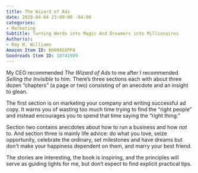 ```yaml
---
title: The Wizard of Ads
date: 2020-04-04 23:09:00 -04:00
categories:
- Marketing
Subtitle: Turning Words into Magic And Dreamers into Millionaires
Author(s):
- Roy H. Williams
Amazon Item ID: B0090SXPPA
Goodreads Item ID: 18741909
---
```


My CEO recommended *The Wizard of Ads* to me after I recommended *Selling the Invisible* to him. There’s three sections each with about three dozen “chapters” (a page or two) consisting of an anecdote and an insight to glean.

The first section is on marketing your company and writing successful ad copy. It warns you of wasting too much time trying to find the “right people” and instead encourages you to spend that time saying the “right thing.”

Section two contains anecdotes about how to run a business and how *not* to. And section three is mainly life advice: do what you love, seize opportunity, celebrate the ordinary, set milestones and have dreams but don't make your happiness dependent on them, and marry your best friend.

The stories are interesting, the book is inspiring, and the principles will serve as guiding lights for me, but don’t expect to find explicit practical tips.